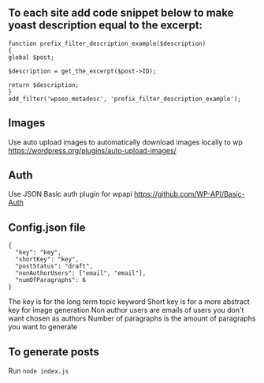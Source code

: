 ## To each site add code snippet below to make yoast description equal to the excerpt:

```
function prefix_filter_description_example($description)
{
global $post;

$description = get_the_excerpt($post->ID);

return $description;
}
add_filter('wpseo_metadesc', 'prefix_filter_description_example');
```

## Images

Use auto upload images to automatically download images locally to wp
https://wordpress.org/plugins/auto-upload-images/

## Auth

Use JSON Basic auth plugin for wpapi
https://github.com/WP-API/Basic-Auth

## Config.json file

```
{
  "key": "key",
  "shortKey": "key",
  "postStatus": "draft",
  "nonAuthorUsers": ["email", "email"],
  "numOfParagraphs": 6
}
```

The key is for the long term topic keyword
Short key is for a more abstract key for image generation
Non author users are emails of users you don't want chosen as authors
Number of paragraphs is the amount of paragraphs you want to generate

## To generate posts

Run `node index.js`
